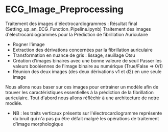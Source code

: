 # ECG_Image_Preprocessing
Traitement des images d'électrocardiogrammes : Résultat final (Setting_up_an_ECG_Function_Pipeline.ipynb)
Traitement des images d'électrocardiogrammes pour la Prédiction de fibrillation Auriculaire 

- Rogner l'image
- Extraction des dérivations concernées par la fibrillation auriculaire
- Transformation en nuance de gris : lissage, seuillage Otsu
- Création d'images binaires avec une bonne valeure de seuil
Passer les valeurs booléennes de l'image binaire au numérique (True/False => 0/1)
- Réunion des deux images (des deux dérivations v1 et d2) en une seule image

Nous allons nous baser sur ces images pour entrainer un modèle afin de trouver les caractéristiques essentielles à la prédiction de la fibrillation auriculaire.
Tout d'abord nous allons réflèchir à une architecture de notre modèle.
- NB : les traits verticaux présents sur l'électrocardiogramme représente du bruit qui n'a pas pu être défait malgré les opérations de traitement d'image morphologique

